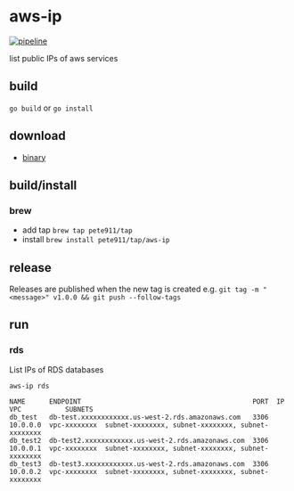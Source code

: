 # aws-ip
[![pipeline](https://github.com/pete911/aws-ip/actions/workflows/pipeline.yml/badge.svg)](https://github.com/pete911/aws-ip/actions/workflows/pipeline.yml)

list public IPs of aws services

## build

`go build` or `go install`

## download

- [binary](https://github.com/pete911/aws-ip/releases)

## build/install

### brew

- add tap `brew tap pete911/tap`
- install `brew install pete911/tap/aws-ip`

## release

Releases are published when the new tag is created e.g.
`git tag -m "<message>" v1.0.0 && git push --follow-tags`

## run

### rds

List IPs of RDS databases

```
aws-ip rds
    
NAME      ENDPOINT                                           PORT  IP        VPC           SUBNETS
db_test   db-test.xxxxxxxxxxxx.us-west-2.rds.amazonaws.com   3306  10.0.0.0  vpc-xxxxxxxx  subnet-xxxxxxxx, subnet-xxxxxxxx, subnet-xxxxxxxx
db_test2  db-test2.xxxxxxxxxxxx.us-west-2.rds.amazonaws.com  3306  10.0.0.1  vpc-xxxxxxxx  subnet-xxxxxxxx, subnet-xxxxxxxx, subnet-xxxxxxxx
db_test3  db-test3.xxxxxxxxxxxx.us-west-2.rds.amazonaws.com  3306  10.0.0.2  vpc-xxxxxxxx  subnet-xxxxxxxx, subnet-xxxxxxxx, subnet-xxxxxxxx
```
